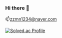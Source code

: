 ### Hi there 👋


📫zzmn1234@naver.com

[![Solved.ac Profile](http://mazassumnida.wtf/api/v2/generate_badge?boj=zzmn1234)](https://solved.ac/zzmn1234/)
